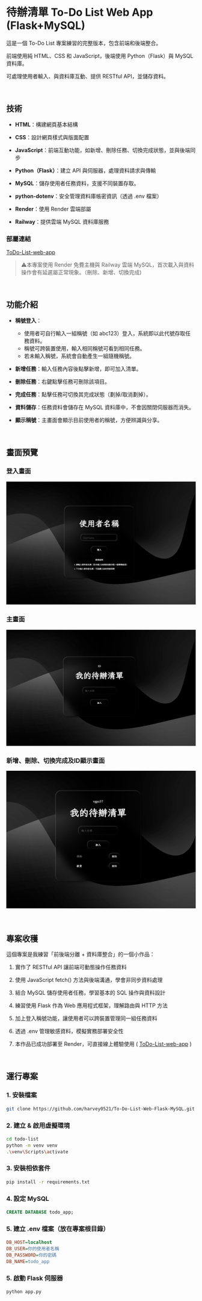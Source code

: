 # **待辦清單 To-Do List Web App (Flask+MySQL)**

這是一個 To-Do List 專案練習的完整版本，包含前端和後端整合。

前端使用純 HTML、CSS 和 JavaScript，後端使用 Python（Flask）與 MySQL 資料庫。

可處理使用者輸入、與資料庫互動、提供 RESTful API，並儲存資料。

<br>

## 技術

- **HTML**：構建網頁基本結構

- **CSS**：設計網頁樣式與版面配置

- **JavaScript**：前端互動功能，如新增、刪除任務、切換完成狀態，並與後端同步

- **Python（Flask）**：建立 API 與伺服器，處理資料請求與傳輸

- **MySQL**：儲存使用者任務資料，支援不同裝置存取。

- **python-dotenv**：安全管理資料庫帳密資訊（透過 .env 檔案）
  
- **Render**：使用 Render 雲端部屬

- **Railway**：提供雲端 MySQL 資料庫服務
### 部屬連結
   [ToDo-List-web-app](https://to-do-list-web-flask-mysql.onrender.com) 
>⚠️本專案使用 Render 免費主機與 Railway 雲端 MySQL，首次載入與資料操作會有延遲屬正常現象。（刪除、新增、切換完成)

<br>

## 功能介紹

- **稱號登入**：
  - 使用者可自行輸入一組稱號（如 abc123）登入，系統即以此代號存取任務資料。
  - 稱號可跨裝置使用，輸入相同稱號可看到相同任務。
  - 若未輸入稱號，系統會自動產生一組隨機稱號。

- **新增任務**：輸入任務內容後點擊新增，即可加入清單。
- **刪除任務**：右鍵點擊任務可刪除該項目。
- **完成任務**：點擊任務可切換其完成狀態（劃掉/取消劃掉）。
- **資料儲存**：任務資料會儲存在 MySQL 資料庫中，不會因關閉伺服器而消失。
- **顯示稱號**：主畫面會顯示目前使用者的稱號，方便辨識與分享。

<br>


## 畫面預覽

### 登入畫面
![登入畫面](./images/login.png)

### 主畫面
![主畫面](./images/main.png)

### 新增、刪除、切換完成及ID顯示畫面
![新增、刪除、切換完成及ID畫面](./images/add.png)


<br>

##  專案收穫

這個專案是我練習「前後端分離 + 資料庫整合」的一個小作品：

1. 實作了 RESTful API 讓前端可動態操作任務資料

2. 使用 JavaScript fetch() 方法與後端溝通，學會非同步資料處理

3. 結合 MySQL 儲存使用者任務，學習基本的 SQL 操作與資料設計

4. 練習使用 Flask 作為 Web 應用程式框架，理解路由與 HTTP 方法

5. 加上登入稱號功能，讓使用者可以跨裝置管理同一組任務資料
  
6. 透過 .env 管理敏感資料，模擬實務部署安全性

7. 本作品已成功部署至 Render，可直接線上體驗使用 ( [ToDo-List-web-app](https://to-do-list-web-flask-mysql.onrender.com) )


<br>

## 運行專案

### 1. 安裝檔案

```bash
git clone https://github.com/harvey0521/To-Do-List-Web-Flask-MySQL.git
```

### 2. 建立 & 啟用虛擬環境

```bash
cd todo-list
python -m venv venv
.\venv\Scripts\activate
```

### 3. 安裝相依套件

```bash
pip install -r requirements.txt
```

### 4. 設定 MySQL

```sql
CREATE DATABASE todo_app;
```

### 5. 建立 .env 檔案（放在專案根目錄）

```ini
DB_HOST=localhost
DB_USER=你的使用者名稱
DB_PASSWORD=你的密碼
DB_NAME=todo_app
```

### 5. 啟動 Flask 伺服器

```bash
python app.py
```
